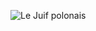 ![Le Juif polonais](https://upload.wikimedia.org/wikipedia/commons/thumb/9/95/Cyclemys_oldhamii.jpg/400px-Cyclemys_oldhamii.jpg)